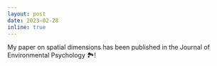 ```yaml
---
layout: post
date: 2023-02-28
inline: true
---
```


My paper on spatial dimensions has been published in the Journal of Environmental Psychology 🏞️!